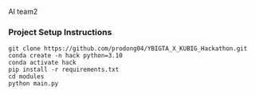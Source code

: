 AI team2


### Project Setup Instructions

```
git clone https://github.com/prodong04/YBIGTA_X_KUBIG_Hackathon.git
conda create -n hack python=3.10
conda activate hack
pip install -r requirements.txt
cd modules
python main.py
```

